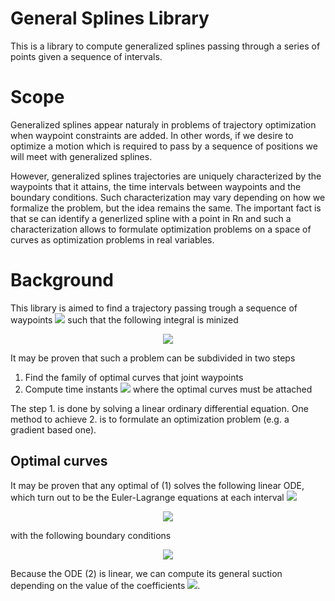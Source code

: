 # General Splines Library
This is a library to compute generalized splines passing through a series of points given a sequence of intervals.

# Scope
Generalized splines appear naturaly in problems of trajectory optimization when waypoint constraints are added.
In other words, if we desire to optimize a motion which is required to pass by a sequence of positions we will meet with generalized splines.

However, generalized splines trajectories are uniquely characterized by the waypoints that it attains, the time intervals between waypoints and the boundary conditions.
Such characterization may vary depending on how we formalize the problem, but the idea remains the same.
The important fact is that se can identify a generlized spline with a point in Rn and such a characterization allows to formulate optimization problems on a space of curves as optimization problems in real variables.

# Background

This library is aimed to find a trajectory passing trough a sequence of waypoints <img src="https://render.githubusercontent.com/render/math?math=\{\mathbf{w}_0, ...,\mathbf{w}_{N+1}\}"> such that the following integral is minized
<p align="center">
<img src="https://render.githubusercontent.com/render/math?math=\Large \int_0^T \alpha_1\left\|\frac{\mathsf{d}\mathbf{q}}{\mathsf{d} t }\right\|^2 %2B \alpha_2 \left\|\frac{\mathsf{d}^2\mathbf{q}}{\mathsf{d} t^2 }\right\|^2 %2B \alpha_3\left\|\frac{\mathsf{d}^3\mathbf{q}}{\mathsf{d} t^3 }\right\|^2 %2B  \alpha_4\left\|\frac{\mathsf{d}^4\mathbf{q}}{\mathsf{d} t^4 }\right\|^2 \mathsf{d} t \ \ \ \ \ (1)">
</p>
It may be proven that such a problem can be subdivided in two steps

 1. Find the family of optimal curves that joint waypoints
 2. Compute time instants <img src="https://render.githubusercontent.com/render/math?math=\{t_0, t_1,  ...,t_N, t_{N+1}\}"> where the optimal curves must be attached

The step 1. is done by solving a linear ordinary differential equation. One method to achieve 2. is to formulate an optimization problem (e.g. a gradient based one).

## Optimal curves
It may be proven that any optimal of (1) solves the following linear ODE, which turn out to be the Euler-Lagrange equations at each interval <img src="https://render.githubusercontent.com/render/math?math=[t_i, t_{i%2B1}]">
<p align="center">
<img src="https://render.githubusercontent.com/render/math?math=-\alpha_1\frac{\mathsf{d}^2\mathbf{q}}{\mathsf{d} t^2 } %2B \alpha_2 \frac{\mathsf{d}^4\mathbf{q}}{\mathsf{d} t^4 } - \alpha_3\frac{\mathsf{d}^6\mathbf{q}}{\mathsf{d} t^6 } %2B  \alpha_4 \frac{\mathsf{d}^8\mathbf{q}}{\mathsf{d} t^8 } = 0\ \ \ \ \ (2)">
</p>
with the following boundary conditions
<p align="center">
<img src="https://render.githubusercontent.com/render/math?math=\mathbf{q}(t_i) = \mathbf{w}_i\ \ \ \ \ \ \ \mathbf{q}(t_{i%2B1}) = \mathbf{w}_{i%2B1}\ \ \ \ \ \ \ \ \ \ \ \ \ \ (3)">
</p>
Because the ODE (2) is linear, we can compute its general suction depending on the value of the coefficients <img src="https://render.githubusercontent.com/render/math?math=\alpha_i">.
